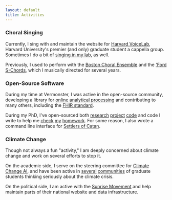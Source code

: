 ```yaml
---
layout: default
title: Activities
---
```


<h3>Choral Singing</h3>

<p>Currently, I sing with and maintain the website for <a href='https://voicelab.us' target='_blank'>Harvard VoiceLab</a>, Harvard University's premier (and only) graduate student a cappella group. Sometimes I do a bit of <a href='https://www.youtube.com/watch?v=jugUBL4rEIM&t=1s' target='_blank'>singing in my lab</a>, as well.</p>

<p>Previously, I used to perform with the <a href='https://www.bostonchoral.org/' target='_blank'>Boston Choral Ensemble</a> and the <a href='https://soundcloud.com/haverford-s-chords' target='_blank'>'Ford S-Chords</a>, which I musically directed for several years.
</p>

<h3>Open-Source Software</h3>

<p>During my time at Vermonster, I was active in the open-source community, developing a library for <a href='https://github.com/asross/repor' target='_blank'>online analytical processing</a> and contributing to many others, including the <a href='https://www.hl7.org/fhir/overview.html' target='_blank'>FHIR standard</a>.</p>

<p>During my PhD, I've open-sourced both <a href='https://github.com/dtak/rrr' target='_blank'>research</a> <a href='https://github.com/dtak/adversarial-robustness-public' target='_blank'>project</a> <a href='https://github.com/dtak/lit' target='_blank'>code</a> and code I write to help me <a href='https://github.com/asross/c_utest' target='_blank'>check</a> <a href='https://github.com/asross/sample_space' target='_blank'>my</a> <a href='https://github.com/asross/surf' target='_blank'>homework</a>. For some reason, I also wrote a command line interface for <a href='https://github.com/asross/settlers' target='_blank'>Settlers of Catan</a>.</p>

<h3>Climate Change</h3>

<p>Though not always a fun "activity," I am deeply concerned about climate change and work on several efforts to stop it.</p>

<p>On the academic side, I serve on the steering committee for <a href="https://www.climatechange.ai/" target="_blank">Climate Change AI</a>, and have been active in <a href='https://www.facebook.com/HarvardGrEAT/' target='_blank'>several</a> <a href='https://hejc.environment.harvard.edu/' target='_blank'>communities</a> of graduate students thinking seriously about the climate crisis.</p>

<p>On the political side, I am active with the <a href='https://www.sunrisemovement.org/' target='_blank'>Sunrise Movement</a> and help maintain parts of their national website and data infrastructure.</p>
